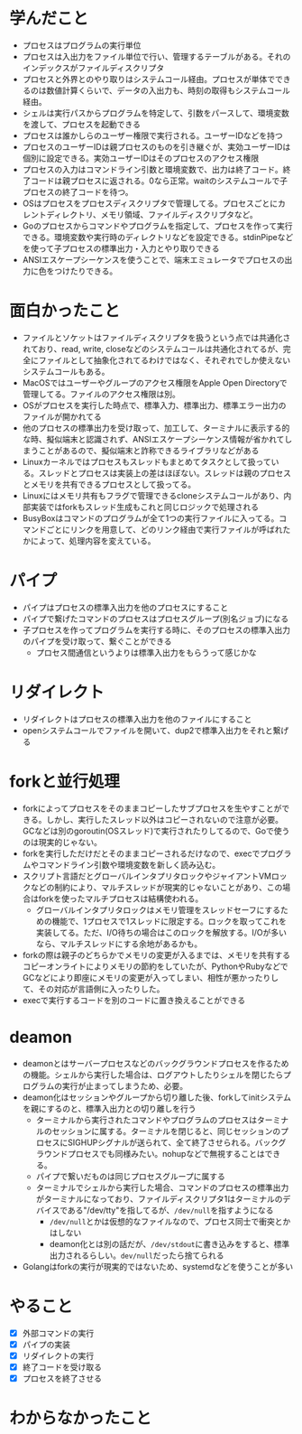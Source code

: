 # 学んだこと
- プロセスはプログラムの実行単位
- プロセスは入出力をファイル単位で行い、管理するテーブルがある。それのインデックスがファイルディスクリプタ
- プロセスと外界とのやり取りはシステムコール経由。プロセスが単体でできるのは数値計算くらいで、データの入出力も、時刻の取得もシステムコール経由。
- シェルは実行パスからプログラムを特定して、引数をパースして、環境変数を渡して、プロセスを起動できる
- プロセスは誰かしらのユーザー権限で実行される。ユーザーIDなどを持つ
- プロセスのユーザーIDは親プロセスのものを引き継ぐが、実効ユーザーIDは個別に設定できる。実効ユーザーIDはそのプロセスのアクセス権限
- プロセスの入力はコマンドライン引数と環境変数で、出力は終了コード。終了コードは親プロセスに返される。0なら正常。waitのシステムコールで子プロセスの終了コードを待つ。
- OSはプロセスをプロセスディスクリプタで管理してる。プロセスごとにカレントディレクトリ、メモリ領域、ファイルディスクリプタなど。
- Goのプロセスからコマンドやプログラムを指定して、プロセスを作って実行できる。環境変数や実行時のディレクトリなどを設定できる。stdinPipeなどを使って子プロセスの標準出力・入力とやり取りできる
- ANSIエスケープシーケンスを使うことで、端末エミュレータでプロセスの出力に色をつけたりできる。

# 面白かったこと
- ファイルとソケットはファイルディスクリプタを扱うという点では共通化されており、read, write, closeなどのシステムコールは共通化されてるが、完全にファイルとして抽象化されてるわけではなく、それぞれでしか使えないシステムコールもある。
- MacOSではユーザーやグループのアクセス権限をApple Open Directoryで管理してる。ファイルのアクセス権限は別。
- OSがプロセスを実行した時点で、標準入力、標準出力、標準エラー出力のファイルが開かれてる
- 他のプロセスの標準出力を受け取って、加工して、ターミナルに表示する的な時、擬似端末と認識されず、ANSIエスケープシーケンス情報が省かれてしまうことがあるので、擬似端末と詐称できるライブラリなどがある
- Linuxカーネルではプロセスもスレッドもまとめてタスクとして扱っている。スレッドとプロセスは実装上の差はほぼない。スレッドは親のプロセスとメモリを共有できるプロセスとして扱ってる。
- Linuxにはメモリ共有もフラグで管理できるcloneシステムコールがあり、内部実装ではforkもスレッド生成もこれと同じロジックで処理される
- BusyBoxはコマンドのプログラムが全て1つの実行ファイルに入ってる。コマンドごとにリンクを用意して、どのリンク経由で実行ファイルが呼ばれたかによって、処理内容を変えている。

# パイプ
- パイプはプロセスの標準入出力を他のプロセスにすること
- パイプで繋げたコマンドのプロセスはプロセスグループ(別名ジョブ)になる
- 子プロセスを作ってプログラムを実行する時に、そのプロセスの標準入出力のパイプを受け取って、繋ぐことができる
  - プロセス間通信というよりは標準入出力をもらうって感じかな

# リダイレクト
- リダイレクトはプロセスの標準入出力を他のファイルにすること
- openシステムコールでファイルを開いて、dup2で標準入出力をそれと繋げる

# forkと並行処理
- forkによってプロセスをそのままコピーしたサブプロセスを生やすことができる。しかし、実行したスレッド以外はコピーされないので注意が必要。GCなどは別のgoroutin(OSスレッド)で実行されたりしてるので、Goで使うのは現実的じゃない。
- forkを実行しただけだとそのままコピーされるだけなので、execでプログラムやコマンドライン引数や環境変数を新しく読み込む。
- スクリプト言語だとグローバルインタプリタロックやジャイアントVMロックなどの制約により、マルチスレッドが現実的じゃないことがあり、この場合はforkを使ったマルチプロセスは結構使われる。
  - グローバルインタプリタロックはメモリ管理をスレッドセーフにするための機能で、1プロセスで1スレッドに限定する。ロックを取ってこれを実装してる。ただ、I/O待ちの場合はこのロックを解放する。I/Oが多いなら、マルチスレッドにする余地があるかも。
- forkの際は親子のどちらかでメモリの変更が入るまでは、メモリを共有するコピーオンライトによりメモリの節約をしていたが、PythonやRubyなどでGCなどにより即座にメモリの変更が入ってしまい、相性が悪かったりして、その対応が言語側に入ったりした。
- execで実行するコードを別のコードに置き換えることができる

# deamon
- deamonとはサーバープロセスなどのバックグラウンドプロセスを作るための機能。シェルから実行した場合は、ログアウトしたりシェルを閉じたらプログラムの実行が止まってしまうため、必要。
- deamon化はセッションやグループから切り離した後、forkしてinitシステムを親にするのと、標準入出力との切り離しを行う
  - ターミナルから実行されたコマンドやプログラムのプロセスはターミナルのセッションに属する。ターミナルを閉じると、同じセッションのプロセスにSIGHUPシグナルが送られて、全て終了させられる。バックグラウンドプロセスでも同様みたい。nohupなどで無視することはできる。
  - パイプで繋いだものは同じプロセスグループに属する
  - ターミナルでシェルから実行した場合、コマンドのプロセスの標準出力がターミナルになっており、ファイルディスクリプタ1はターミナルのデバイスである"/dev/tty"を指してるが、`/dev/null`を指すようになる
    - `/dev/null`とかは仮想的なファイルなので、プロセス同士で衝突とかはしない
    - deamon化とは別の話だが、`/dev/stdout`に書き込みをすると、標準出力されるらしい。`dev/null`だったら捨てられる
- Golangはforkの実行が現実的ではないため、systemdなどを使うことが多い

# やること
- [x] 外部コマンドの実行
- [x] パイプの実装
- [x] リダイレクトの実行
- [x] 終了コードを受け取る
- [x] プロセスを終了させる

# わからなかったこと

